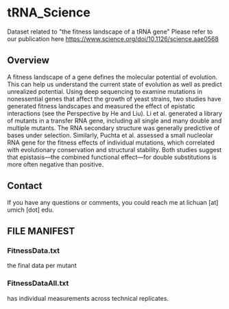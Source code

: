 # tRNA_Science
Dataset related to "the fitness landscape of a tRNA gene"
Please refer to our publication here https://www.science.org/doi/10.1126/science.aae0568

## Overview
A fitness landscape of a gene defines the molecular potential of evolution. This can help us understand the current state of evolution as well as predict unrealized potential. Using deep sequencing to examine mutations in nonessential genes that affect the growth of yeast strains, two studies have generated fitness landscapes and measured the effect of epistatic interactions (see the Perspective by He and Liu). Li et al. generated a library of mutants in a transfer RNA gene, including all single and many double and multiple mutants. The RNA secondary structure was generally predictive of bases under selection. Similarly, Puchta et al. assessed a small nucleolar RNA gene for the fitness effects of individual mutations, which correlated with evolutionary conservation and structural stability. Both studies suggest that epistasis—the combined functional effect—for double substitutions is more often negative than positive.

## Contact
If you have any questions or comments, you could reach me at lichuan [at] umich [dot] edu.

## FILE MANIFEST

### FitnessData.txt 
the final data per mutant

### FitnessDataAll.txt
has individual measurements across technical replicates.

